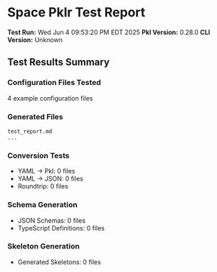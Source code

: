 # Space Pklr Test Report

**Test Run:** Wed Jun  4 09:53:20 PM EDT 2025
**Pkl Version:** 0.28.0
**CLI Version:** Unknown

## Test Results Summary

### Configuration Files Tested
4 example configuration files

### Generated Files
```
test_report.md
...
```

### Conversion Tests
- YAML → Pkl: 0 files
- YAML → JSON: 0 files
- Roundtrip: 0 files

### Schema Generation
- JSON Schemas: 0 files
- TypeScript Definitions: 0 files

### Skeleton Generation
- Generated Skeletons: 0 files
